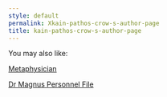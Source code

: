 ```yaml
---
style: default
permalink: Xkain-pathos-crow-s-author-page
title: kain-pathos-crow-s-author-page
---
```

You may also like:

[Metaphysician](http://scp-wiki.net/metaphysician)

[Dr Magnus Personnel File](http://scp-wiki.net/dr-magnus-personnel-file)
